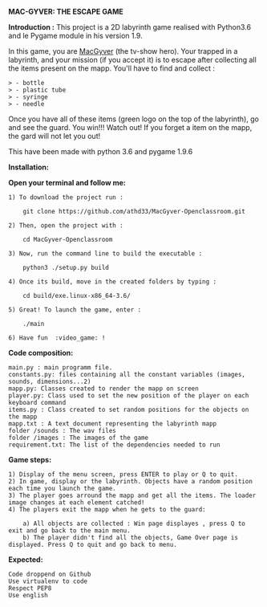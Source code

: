                             

**MAC-GYVER: THE ESCAPE GAME**


**Introduction :**
This project is a 2D labyrinth game realised with Python3.6 and le Pygame module in his version 1.9.

In this game, you are [MacGyver](https://en.wikipedia.org/wiki/MacGyver) (the tv-show hero). Your trapped in a labyrinth, and your mission (if you accept it) is to escape 
after collecting all the items present on the mapp.
You'll have to find and collect :

    > - bottle
    > - plastic tube
    > - syringe
    > - needle

Once you have all of these items (green logo on the top of the labyrinth), go and see the guard. You win!!! 
Watch out! If you forget a item on the mapp, the gard will not let you out!

This have been made with python 3.6 and pygame 1.9.6


**Installation:**

**Open your terminal and follow me:**

    1) To download the project run :
    
        git clone https://github.com/athd33/MacGyver-Openclassroom.git

    2) Then, open the project with :

        cd MacGyver-Openclassroom

    3) Now, run the command line to build the executable :

        python3 ./setup.py build

    4) Once its build, move in the created folders by typing :

        cd build/exe.linux-x86_64-3.6/

    5) Great! To launch the game, enter :

        ./main

    6) Have fun  :video_game: !



**Code composition:**

    main.py : main programm file. 
    constants.py: files containing all the constant variables (images, sounds, dimensions...2)
    mapp.py: Classes created to render the mapp on screen
    player.py: Class used to set the new position of the player on each keyboard command
    items.py : Class created to set random positions for the objects on the mapp
    mapp.txt : A text document representing the labyrinth mapp
    folder /sounds : The wav files
    folder /images : The images of the game
    requirement.txt: The list of the dependencies needed to run
    

**Game steps:**

    1) Display of the menu screen, press ENTER to play or Q to quit.
    2) In game, display or the labyrinth. Objects have a random position each time you launch the game.
    3) The player goes arround the mapp and get all the items. The loader image changes at each element catched!
    4) The players exit the mapp when he gets to the guard:
        
        a) All objects are collected : Win page displayes , press Q to exit and go back to the main menu.
        b) The player didn't find all the objects, Game Over page is displayed. Press Q to quit and go back to menu.

**Expected:**

    Code droppend on Github
    Use virtualenv to code
    Respect PEP8
    Use english
